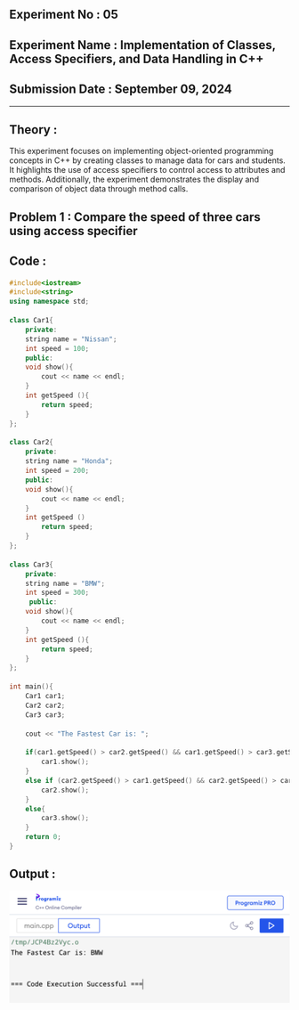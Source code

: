 ## **Experiment No : 05**

## **Experiment Name : Implementation of Classes, Access Specifiers, and Data Handling in C++**

## **Submission Date : September 09, 2024**


---

## **Theory :**
This experiment focuses on implementing object-oriented programming concepts in C++ by creating classes to manage data for cars and students. It highlights the use of access specifiers to control access to attributes and methods. Additionally, the experiment demonstrates the display and comparison of object data through method calls.

## **Problem 1 : Compare the speed of three cars using access specifier**
## **Code :**
```C++
#include<iostream>
#include<string>
using namespace std;

class Car1{
    private:
    string name = "Nissan";
    int speed = 100;
    public:
    void show(){
        cout << name << endl;
    }
    int getSpeed (){
        return speed;
    }
};

class Car2{
    private:
    string name = "Honda";
    int speed = 200;
    public:
    void show(){
        cout << name << endl;
    }
    int getSpeed ()
        return speed;
    }
};

class Car3{
    private:
    string name = "BMW";
    int speed = 300;
     public:
    void show(){
        cout << name << endl;
    }
    int getSpeed (){
        return speed;
    }
};

int main(){
    Car1 car1;
    Car2 car2;
    Car3 car3;
    
    cout << "The Fastest Car is: ";
    
    if(car1.getSpeed() > car2.getSpeed() && car1.getSpeed() > car3.getSpeed()){
        car1.show();
    } 
    else if (car2.getSpeed() > car1.getSpeed() && car2.getSpeed() > car3.getSpeed()){
        car2.show();
    }
    else{
        car3.show();
    }
    return 0;
}
```

## **Output :**
![](src/Picture1.png)







